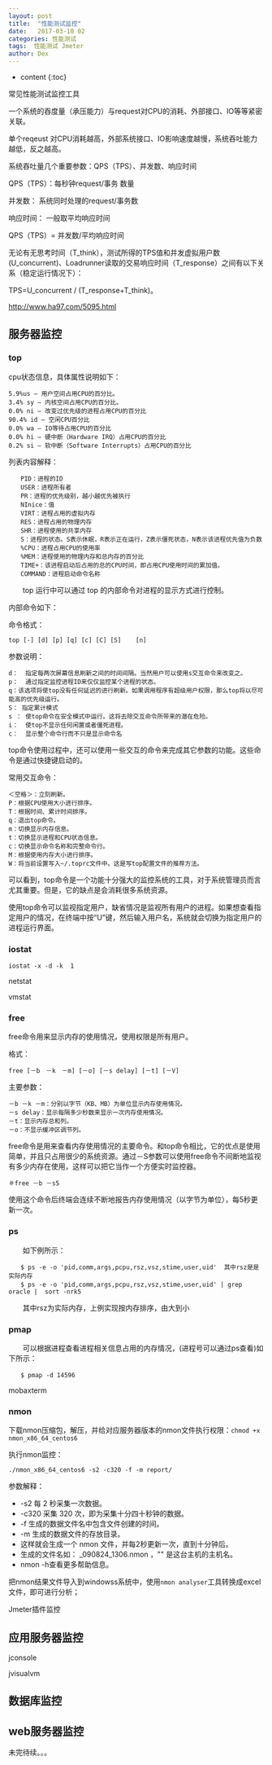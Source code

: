 ```yaml
---
layout: post
title:  "性能测试监控"
date:   2017-03-10 02
categories: 性能测试
tags:  性能测试 Jmeter
author: Dex
---
```


* content
{:toc}

常见性能测试监控工具






一个系统的吞度量（承压能力）与request对CPU的消耗、外部接口、IO等等紧密关联。

单个reqeust 对CPU消耗越高，外部系统接口、IO影响速度越慢，系统吞吐能力越低，反之越高。

系统吞吐量几个重要参数：QPS（TPS）、并发数、响应时间

QPS（TPS）：每秒钟request/事务 数量

并发数： 系统同时处理的request/事务数

响应时间：  一般取平均响应时间

QPS（TPS）= 并发数/平均响应时间

无论有无思考时间（T_think），测试所得的TPS值和并发虚拟用户数(U_concurrent)、Loadrunner读取的交易响应时间（T_response）之间有以下关系（稳定运行情况下）：

TPS=U_concurrent / (T_response+T_think)。

http://www.ha97.com/5095.html

## 服务器监控 ##

### top ###

cpu状态信息，具体属性说明如下：

	5.9%us — 用户空间占用CPU的百分比。
	3.4% sy — 内核空间占用CPU的百分比。
	0.0% ni — 改变过优先级的进程占用CPU的百分比
	90.4% id — 空闲CPU百分比
	0.0% wa — IO等待占用CPU的百分比
	0.0% hi — 硬中断（Hardware IRQ）占用CPU的百分比
	0.2% si — 软中断（Software Interrupts）占用CPU的百分比

列表内容解释：

	　　PID：进程的ID
	　　USER：进程所有者
	　　PR：进程的优先级别，越小越优先被执行
	　　NInice：值
	　　VIRT：进程占用的虚拟内存
	　　RES：进程占用的物理内存
	　　SHR：进程使用的共享内存
	　　S：进程的状态。S表示休眠，R表示正在运行，Z表示僵死状态，N表示该进程优先值为负数
	　　%CPU：进程占用CPU的使用率
	　　%MEM：进程使用的物理内存和总内存的百分比
	　　TIME+：该进程启动后占用的总的CPU时间，即占用CPU使用时间的累加值。
	　　COMMAND：进程启动命令名称



　　top 运行中可以通过 top 的内部命令对进程的显示方式进行控制。

内部命令如下：

命令格式：

	top [-] [d] [p] [q] [c] [C] [S]    [n]

参数说明：

	d：  指定每两次屏幕信息刷新之间的时间间隔。当然用户可以使用s交互命令来改变之。
	p：  通过指定监控进程ID来仅仅监控某个进程的状态。
	q：该选项将使top没有任何延迟的进行刷新。如果调用程序有超级用户权限，那么top将以尽可能高的优先级运行。
	S： 指定累计模式
	s ： 使top命令在安全模式中运行。这将去除交互命令所带来的潜在危险。
	i：  使top不显示任何闲置或者僵死进程。
	c：  显示整个命令行而不只是显示命令名


top命令使用过程中，还可以使用一些交互的命令来完成其它参数的功能。这些命令是通过快捷键启动的。

常用交互命令：

	＜空格＞：立刻刷新。
	P：根据CPU使用大小进行排序。
	T：根据时间、累计时间排序。
	q：退出top命令。
	m：切换显示内存信息。
	t：切换显示进程和CPU状态信息。
	c：切换显示命令名称和完整命令行。
	M：根据使用内存大小进行排序。
	W：将当前设置写入~/.toprc文件中。这是写top配置文件的推荐方法。

可以看到，top命令是一个功能十分强大的监控系统的工具，对于系统管理员而言尤其重要。但是，它的缺点是会消耗很多系统资源。

使用top命令可以监视指定用户，缺省情况是监视所有用户的进程。如果想查看指定用户的情况，在终端中按“U”键，然后输入用户名，系统就会切换为指定用户的进程运行界面。

### iostat ###

	iostat -x -d -k  1

netstat

vmstat

### free ###

free命令用来显示内存的使用情况，使用权限是所有用户。

格式：

	free [－b　－k　－m] [－o] [－s delay] [－t] [－V]

主要参数：

	－b －k －m：分别以字节（KB、MB）为单位显示内存使用情况。
	－s delay：显示每隔多少秒数来显示一次内存使用情况。
	－t：显示内存总和列。
	－o：不显示缓冲区调节列。

free命令是用来查看内存使用情况的主要命令。和top命令相比，它的优点是使用简单，并且只占用很少的系统资源。通过－S参数可以使用free命令不间断地监视有多少内存在使用，这样可以把它当作一个方便实时监控器。

	＃free －b －s5

使用这个命令后终端会连续不断地报告内存使用情况（以字节为单位），每5秒更新一次。

### ps ###

　　如下例所示：

	　　$ ps -e -o 'pid,comm,args,pcpu,rsz,vsz,stime,user,uid'  其中rsz是是实际内存
	　　$ ps -e -o 'pid,comm,args,pcpu,rsz,vsz,stime,user,uid' | grep oracle |  sort -nrk5

　　其中rsz为实际内存，上例实现按内存排序，由大到小

### pmap ###

　　可以根据进程查看进程相关信息占用的内存情况，(进程号可以通过ps查看)如下所示：

	　　$ pmap -d 14596

mobaxterm

### nmon ###

下载nmon压缩包，解压，并给对应服务器版本的nmon文件执行权限：`chmod +x nmon_x86_64_centos6`

执行nmon监控：

	./nmon_x86_64_centos6 -s2 -c320 -f -m report/

参数解释：

- -s2 每 2 秒采集一次数据。
- -c320 采集 320 次，即为采集十分四十秒钟的数据。
- -f 生成的数据文件名中包含文件创建的时间。
- -m 生成的数据文件的存放目录。
- 这样就会生成一个 nmon 文件，并每2秒更新一次，直到十分钟后。
- 生成的文件名如： _090824_1306.nmon ，"" 是这台主机的主机名。
- nmon -h查看更多帮助信息。

把nmon结果文件导入到windowss系统中，使用`nmon analyser`工具转换成excel文件，即可进行分析；

Jmeter插件监控


## 应用服务器监控 ##

jconsole

jvisualvm


## 数据库监控 ##



## web服务器监控 ##






未完待续。。。